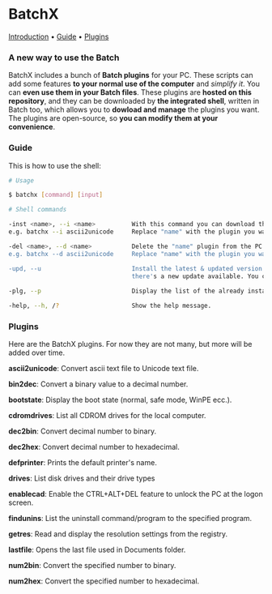 # BatchX

[Introduction](https://github.com/franzageek/BatchX/README.md#a-new-way-to-use-the-batch) • [Guide](https://github.com/franzageek/BatchX/README.md#guide) • [Plugins](https://github.com/franzageek/BatchX/README.md#plugins)

### A new way to use the Batch

BatchX includes a bunch of **Batch plugins** for your PC. These scripts can add some features **to your normal use of the computer** and _simplify it_.
You can **even use them in your Batch files**. These plugins are **hosted on this repository**, and they can be downloaded by **the integrated shell**, written in Batch too, which allows you to **dowload and manage** the plugins you want. The plugins are open-source, so **you can modify them at your convenience**.

### Guide
This is how to use the shell:

```bash
# Usage

$ batchx [command] [input]

# Shell commands

-inst <name>, --i <name>          With this command you can download the plugin called "name".
e.g. batchx --i ascii2unicode     Replace "name" with the plugin you want to download.

-del <name>, --d <name>           Delete the "name" plugin from the PC. Don't worry: you will be able to download it again.
e.g. batchx --d ascii2unicode     Replace "name" with the plugin you want to download.

-upd, --u                         Install the latest & updated version of the shell. Use this command whenever you think
                                  there's a new update available. You can check our repository to stay updated.
                                  
-plg, --p                         Display the list of the already installed BatchX plugins. 

-help, --h, /?                    Show the help message.
```

### Plugins
Here are the BatchX plugins. For now they are not many, but more will be added over time.

**ascii2unicode**: Convert ascii text file to Unicode text file.

**bin2dec**: Convert a binary value to a decimal number.

**bootstate**: Display the boot state (normal, safe mode, WinPE ecc.).

**cdromdrives**: List all CDROM drives for the local computer.

**dec2bin**: Convert decimal number to binary.

**dec2hex**: Convert decimal number to hexadecimal.

**defprinter**: Prints the default printer's name.

**drives**: List disk drives and their drive types

**enablecad**: Enable the CTRL+ALT+DEL feature to unlock the PC at the logon screen.

**findunins**: List the uninstall command/program to the specified program.

**getres**: Read and display the resolution settings from the registry.

**lastfile**: Opens the last file used in Documents folder.

**num2bin**: Convert the specified number to binary.

**num2hex**: Convert the specified number to hexadecimal.






